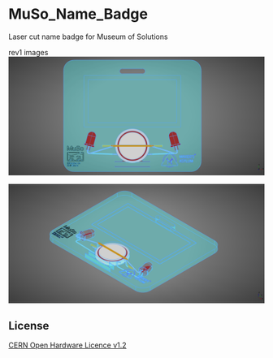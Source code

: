 # MuSo_Name_Badge
Laser cut name badge for Museum of Solutions

rev1 images
![Name Badge](https://github.com/MakersAsylumIndia/MuSo_Name_Badge/blob/main/images/MuSo_Name_Badge_v2_01.png)

![Name Badge](https://github.com/MakersAsylumIndia/MuSo_Name_Badge/blob/main/images/MuSo_Name_Badge_v2_02.png)

License
-------
[CERN Open Hardware Licence v1.2 ]

[CERN Open Hardware Licence v1.2 ]:http://www.ohwr.org/attachments/2388/cern_ohl_v_1_2.txt


